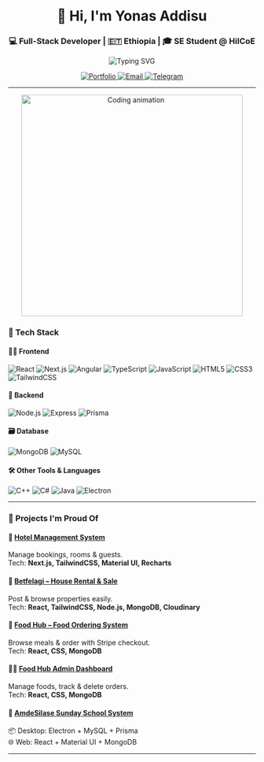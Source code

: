 <h1 align="center">👋 Hi, I'm Yonas Addisu</h1>
<h3 align="center">💻 Full-Stack Developer | 🇪🇹 Ethiopia | 🎓 SE Student @ HilCoE</h3>

<p align="center">
  <img src="https://readme-typing-svg.demolab.com?font=Fira+Code&pause=1000&color=FFA500&center=true&vCenter=true&width=435&lines=Passionate+Full-Stack+Developer;Creative+Web+and+Desktop+Solutions;Always+Learning+New+Techs!" alt="Typing SVG" />
</p>

<p align="center">
  <a href="https://github.com/yoni-crypto?tab=repositories">
    <img alt="Portfolio" src="https://img.shields.io/badge/-See%20My%20Projects-black?style=for-the-badge&logo=github">
  </a>
  <a href="mailto:yonidisu111@gmail.com">
    <img alt="Email" src="https://img.shields.io/badge/-yonidisu111@gmail.com-c14438?style=for-the-badge&logo=Gmail&logoColor=white">
  </a>
  <a href="https://t.me/Yoni_yoye">
    <img alt="Telegram" src="https://img.shields.io/badge/-@Yoni_yoye-2CA5E0?style=for-the-badge&logo=telegram&logoColor=white">
  </a>
</p>

---

<p align="center">
  <img src="https://raw.githubusercontent.com/abhisheknaiidu/abhisheknaiidu/master/code.gif" width="450" alt="Coding animation" />
</p>


### 🔧 Tech Stack

#### 👨‍💻 Frontend
![React](https://img.shields.io/badge/-React-black?style=flat-square&logo=react)
![Next.js](https://img.shields.io/badge/-Next.js-black?style=flat-square&logo=next.js)
![Angular](https://img.shields.io/badge/-Angular-black?style=flat-square&logo=angular)
![TypeScript](https://img.shields.io/badge/-TypeScript-black?style=flat-square&logo=typescript)
![JavaScript](https://img.shields.io/badge/-JavaScript-black?style=flat-square&logo=javascript)
![HTML5](https://img.shields.io/badge/-HTML5-black?style=flat-square&logo=html5)
![CSS3](https://img.shields.io/badge/-CSS3-black?style=flat-square&logo=css3)
![TailwindCSS](https://img.shields.io/badge/-TailwindCSS-black?style=flat-square&logo=tailwind-css)

#### 🧠 Backend
![Node.js](https://img.shields.io/badge/-Node.js-black?style=flat-square&logo=node.js)
![Express](https://img.shields.io/badge/-Express-black?style=flat-square&logo=express)
![Prisma](https://img.shields.io/badge/-Prisma-black?style=flat-square&logo=prisma)

#### 🗃️ Database
![MongoDB](https://img.shields.io/badge/-MongoDB-black?style=flat-square&logo=mongodb)
![MySQL](https://img.shields.io/badge/-MySQL-black?style=flat-square&logo=mysql)

#### 🛠️ Other Tools & Languages
![C++](https://img.shields.io/badge/-C++-black?style=flat-square&logo=c%2b%2b)
![C#](https://img.shields.io/badge/-C%23-black?style=flat-square&logo=c-sharp)
![Java](https://img.shields.io/badge/-Java-black?style=flat-square&logo=java)
![Electron](https://img.shields.io/badge/-Electron-black?style=flat-square&logo=electron)

---

### 🚀 Projects I'm Proud Of

#### 🏨 [Hotel Management System](https://hotel-managment-nextjs-frontend.onrender.com)  
Manage bookings, rooms & guests.  
Tech: **Next.js, TailwindCSS, Material UI, Recharts**

#### 🏡 [Betfelagi – House Rental & Sale](https://betfelagi.vercel.app)  
Post & browse properties easily.  
Tech: **React, TailwindCSS, Node.js, MongoDB, Cloudinary**

#### 🍔 [Food Hub – Food Ordering System](https://foodsite-fr.vercel.app)  
Browse meals & order with Stripe checkout.  
Tech: **React, CSS, MongoDB**

#### 👨‍🍳 [Food Hub Admin Dashboard](https://foodsite-admin.vercel.app)  
Manage foods, track & delete orders.  
Tech: **React, CSS, MongoDB**


#### 🏫 [AmdeSilase Sunday School System](https://amdesilase.vercel.app)  
📦 Desktop: Electron + MySQL + Prisma  
🌐 Web: React + Material UI + MongoDB


---


